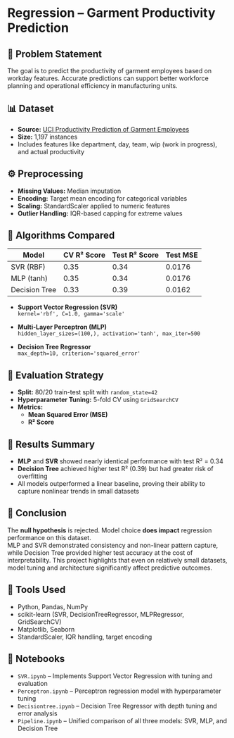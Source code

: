 # Regression – Garment Productivity Prediction

## 🧩 Problem Statement

The goal is to predict the productivity of garment employees based on workday features. Accurate predictions can support better workforce planning and operational efficiency in manufacturing units.

## 📊 Dataset

- **Source:** [UCI Productivity Prediction of Garment Employees](https://archive.ics.uci.edu/dataset/597/productivity+prediction+of+garment+employees)  
- **Size:** 1,197 instances  
- Includes features like department, day, team, wip (work in progress), and actual productivity

## ⚙️ Preprocessing

- **Missing Values:** Median imputation  
- **Encoding:** Target mean encoding for categorical variables  
- **Scaling:** StandardScaler applied to numeric features  
- **Outlier Handling:** IQR-based capping for extreme values

## 🧪 Algorithms Compared

| Model          | CV R² Score | Test R² Score | Test MSE  |
|----------------|-------------|----------------|-----------|
| SVR (RBF)      | 0.35        | 0.34           | 0.0176    |
| MLP (tanh)     | 0.35        | 0.34           | 0.0176    |
| Decision Tree  | 0.33        | 0.39           | 0.0162    |

- **Support Vector Regression (SVR)**  
  `kernel='rbf', C=1.0, gamma='scale'`

- **Multi-Layer Perceptron (MLP)**  
  `hidden_layer_sizes=(100,), activation='tanh', max_iter=500`

- **Decision Tree Regressor**  
  `max_depth=10, criterion='squared_error'`

## 🧪 Evaluation Strategy

- **Split:** 80/20 train-test split with `random_state=42`  
- **Hyperparameter Tuning:** 5-fold CV using `GridSearchCV`  
- **Metrics:**
  - **Mean Squared Error (MSE)**  
  - **R² Score**  

## 📌 Results Summary

- **MLP** and **SVR** showed nearly identical performance with test R² = 0.34  
- **Decision Tree** achieved higher test R² (0.39) but had greater risk of overfitting  
- All models outperformed a linear baseline, proving their ability to capture nonlinear trends in small datasets

## 🧪 Conclusion

The **null hypothesis** is rejected. Model choice **does impact** regression performance on this dataset.  
MLP and SVR demonstrated consistency and non-linear pattern capture, while Decision Tree provided higher test accuracy at the cost of interpretability. This project highlights that even on relatively small datasets, model tuning and architecture significantly affect predictive outcomes.

## 🧰 Tools Used

- Python, Pandas, NumPy  
- scikit-learn (SVR, DecisionTreeRegressor, MLPRegressor, GridSearchCV)  
- Matplotlib, Seaborn  
- StandardScaler, IQR handling, target encoding

## 📁 Notebooks

- `SVR.ipynb` – Implements Support Vector Regression with tuning and evaluation  
- `Perceptron.ipynb` – Perceptron regression model with hyperparameter tuning  
- `Decisiontree.ipynb` – Decision Tree Regressor with depth tuning and error analysis  
- `Pipeline.ipynb` – Unified comparison of all three models: SVR, MLP, and Decision Tree  